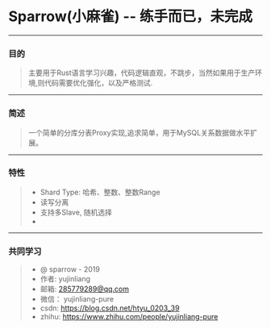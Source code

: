 # Sparrow(小麻雀) -- 练手而已，未完成
------
### 目的
> 主要用于Rust语言学习兴趣，代码逻辑直观，不跳步，当然如果用于生产环境,则代码需要优化强化，以及严格测试.

------

###  简述
> 一个简单的分库分表Proxy实现,追求简单，用于MySQL关系数据做水平扩展。
------    

### 特性
> * Shard Type: 哈希、整数、整数Range 
> * 读写分离
> * 支持多Slave, 随机选择
> * 

------
### 共同学习

> * @ sparrow - 2019
> * 作者:  yujinliang
> * 邮箱:  285779289@qq.com
>*  微信： yujinliang-pure
>*  csdn:  https://blog.csdn.net/htyu_0203_39
>*  zhihu: https://www.zhihu.com/people/yujinliang-pure
